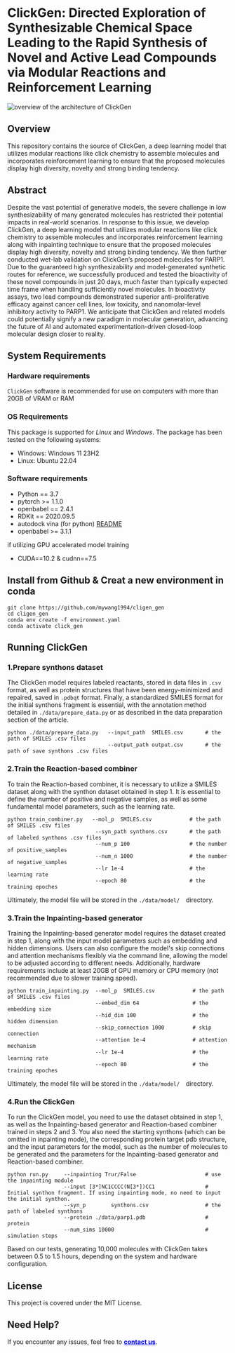 # ClickGen: Directed Exploration of Synthesizable Chemical Space Leading to the Rapid Synthesis of Novel and Active Lead Compounds via Modular Reactions and Reinforcement Learning

![overview of the architecture of ClickGen](/images/figure.png)

## Overview
This repository contains the source of ClickGen, a deep learning model that utilizes modular reactions like click chemistry to assemble molecules and incorporates reinforcement learning to ensure that the proposed molecules display high diversity, novelty and strong binding tendency. 

## Abstract

Despite the vast potential of generative models, the severe challenge in low synthesizability of many generated molecules has restricted their potential impacts in real-world scenarios. In response to this issue, we develop ClickGen, a deep learning model that utilizes modular reactions like click chemistry to assemble molecules and incorporates reinforcement learning along with inpainting technique to ensure that the proposed molecules display high diversity, novelty and strong binding tendency. We then further conducted wet-lab validation on ClickGen’s proposed molecules for PARP1. Due to the guaranteed high synthesizability and model-generated synthetic routes for reference, we successfully produced and tested the bioactivity of these novel compounds in just 20 days, much faster than typically expected time frame when handling sufficiently novel molecules. In bioactivity assays, two lead compounds demonstrated superior anti-proliferative efficacy against cancer cell lines, low toxicity, and nanomolar-level inhibitory activity to PARP1. We anticipate that ClickGen and related models could potentially signify a new paradigm in molecular generation, advancing the future of AI and automated experimentation-driven closed-loop molecular design closer to reality.


## System Requirements

### Hardware requirements

`ClickGen` software is recommended for use on computers with more than 20GB of VRAM or RAM

### OS Requirements
This package is supported for *Linux* and *Windows*. The package has been tested on the following systems:
+ Windows: Windows 11 23H2
+ Linux: Ubuntu 22.04

### Software requirements

- Python == 3.7
- pytorch >= 1.1.0
- openbabel == 2.4.1
- RDKit == 2020.09.5
- autodock vina (for python) [README](https://autodock-vina.readthedocs.io/en/latest/docking_python.html)
- openbabel >= 3.1.1


if utilizing GPU accelerated model training 
- CUDA==10.2 & cudnn==7.5 

## Install from Github & Creat a new environment in conda 
```
git clone https://github.com/mywang1994/cligen_gen
cd cligen_gen
conda env create -f environment.yaml
conda activate click_gen
```



## Running ClickGen
### 1.Prepare synthons dataset
The ClickGen model requires labeled reactants, stored in data files in `.csv` format, as well as protein structures that have been energy-minimized and repaired, saved in `.pdbqt` format. Finally, a standardized SMILES format for the initial synthons fragment is essential, with the annotation method detailed in `./data/prepare_data.py` or as described in the data preparation section of the article.

```
python ./data/prepare_data.py   --input_path  SMILES.csv       # the path of SMILES .csv files
                                --output_path output.csv       # the path of save synthons .csv files  
```

### 2.Train the Reaction-based combiner

To train the Reaction-based combiner, it is necessary to utilize a SMILES dataset along with the synthon dataset obtained in step 1. It is essential to define the number of positive and negative samples, as well as some fundamental model parameters, such as the learning rate. 



```
python train_combiner.py   --mol_p  SMILES.csv            # the path of SMILES .csv files
                            --syn_path synthons.csv       # the path of labeled synthons .csv files
                            --num_p 100                   # the number of positive_samples
                            --num_n 1000                  # the number of negative_samples
                            --lr 1e-4                     # the learning rate
                            --epoch 80                    # the training epoches
```
Ultimately, the model file will be stored in the  `./data/model/  `directory.




### 3.Train the Inpainting-based generator

Training the Inpainting-based generator model requires the dataset created in step 1, along with the input model parameters such as embedding and hidden dimensions. Users can also configure the model's skip connections and attention mechanisms flexibly via the command line, allowing the model to be adjusted according to different needs. Additionally, hardware requirements include at least 20GB of GPU memory or CPU memory (not recommended due to slower training speed).

```
python train_inpainting.py  --mol_p  SMILES.csv            # the path of SMILES .csv files
                            --embed_dim 64                 # the embedding size
                            --hid_dim 100                  # the hidden dimension
                            --skip_connection 1000         # skip connection
                            --attention 1e-4               # attention mechanism
                            --lr 1e-4                      # the learning rate
                            --epoch 80                     # the training epoches

```
Ultimately, the model file will be stored in the  `./data/model/  `directory.




### 4.Run the ClickGen


To run the ClickGen model, you need to use the dataset obtained in step 1, as well as the Inpainting-based generator and Reaction-based combiner trained in steps 2 and 3. You also need the starting synthons (which can be omitted in inpainting mode), the corresponding protein target pdb structure, and the input parameters for the model, such as the number of molecules to be generated and the parameters for the Inpainting-based generator and Reaction-based combiner.

```
python run.py     --inpainting Trur/False                      # use the inpainting module
                  --input [3*]NC1CCCC(N[3*])CC1                # Initial synthon fragment. If using inpainting mode, no need to input the initial synthon.
                  --syn_p        synthons.csv                  # the path of labeled synthons
                  --protein ./data/parp1.pdb                   # protein
                  --num_sims 10000                             # simulation steps
```

Based on our tests, generating 10,000 molecules with ClickGen takes between 0.5 to 1.5 hours, depending on the system and hardware configuration.

## License

This project is covered under the MIT License.


## Need Help?

If you encounter any issues, feel free to <a href="mailto:11919015@zju.edu.cn" style="color: blue; font-weight: bold;">contact us</a>.
